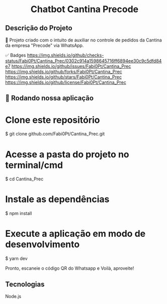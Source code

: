 <h1 align="center">Chatbot Cantina Precode</h1>

## Descrição do Projeto

🚀 Projeto criado com o intuito de auxiliar no controle de pedidos da Cantina da empresa "Precode" via WhatsApp.

✅ Badges
https://img.shields.io/github/checks-status/Fabi0Pt/Cantina_Prec/0302c914a1598645716ff6894ee30c9c5dfd84e7
https://img.shields.io/github/issues/Fabi0Pt/Cantina_Prec
https://img.shields.io/github/forks/Fabi0Pt/Cantina_Prec
https://img.shields.io/github/stars/Fabi0Pt/Cantina_Prec
https://img.shields.io/github/license/Fabi0Pt/Cantina_Prec

## 🎲 Rodando nossa aplicação

# Clone este repositório

$ git clone github.com/Fabi0Pt/Cantina_Prec.git

# Acesse a pasta do projeto no terminal/cmd

$ cd Cantina_Prec

# Instale as dependências

$ npm install

# Execute a aplicação em modo de desenvolvimento

$ yarn dev

Pronto, escaneie o código QR do Whatsapp e Voilà, aproveite!

## Tecnologias

Node.js
